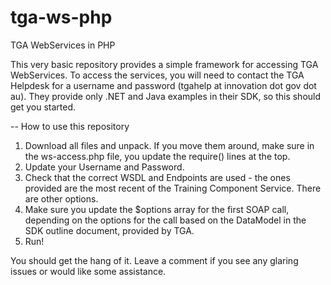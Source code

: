 tga-ws-php
==========

TGA WebServices in PHP

This very basic repository provides a simple framework for accessing TGA WebServices. To access the services, you will need to contact the TGA Helpdesk for a username and password (tgahelp at innovation dot gov dot au). They provide only .NET and Java examples in their SDK, so this should get you started.

-- How to use this repository

1. Download all files and unpack. If you move them around, make sure in the ws-access.php file, you update the require() lines at the top.
2. Update your Username and Password. 
3. Check that the correct WSDL and Endpoints are used - the ones provided are the most recent of the Training Component Service. There are other options.
4. Make sure you update the $options array for the first SOAP call, depending on the options for the call based on the DataModel in the SDK outline document, provided by TGA.
5. Run! 

You should get the hang of it. Leave a comment if you see any glaring issues or would like some assistance. 
